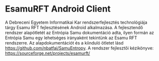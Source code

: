 # EsamuRFT Android Client

A Debreceni Egyetem Informatikai Kar rendszerfejlesztés technológiája tárgy Esamu RFT fejlesztésének Android alkalmazása. A fejlesztendő rendszer alapötletét az Entrópia Samu dokumentáció adta, ilyen formán az Entrópia Samu egy lehetséges irányaként tekintünk az Esamu RFT rendszerre. Az alapdokumentációt és a kiinduló ötletet lásd https://github.com/nbatfai/SamuEntropy. A rendszer fejlesztői kézikönyve: https://sourceforge.net/projects/esamurft/
